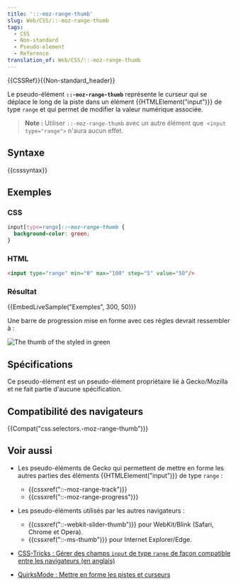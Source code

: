 ```yaml
---
title: '::-moz-range-thumb'
slug: Web/CSS/::-moz-range-thumb
tags:
  - CSS
  - Non-standard
  - Pseudo-element
  - Reference
translation_of: Web/CSS/::-moz-range-thumb
---
```

{{CSSRef}}{{Non-standard_header}}

Le pseudo-élément **`::-moz-range-thumb`** représente le curseur qui se déplace le long de la piste dans un élément {{HTMLElement("input")}} de type `range` et qui permet de modifier la valeur numérique associée.

> **Note :** Utiliser `::-moz-range-thumb` avec un autre élément que  `<input type="range">` n'aura aucun effet.

## Syntaxe

{{csssyntax}}

## Exemples

### CSS

```css
input[type=range]::-moz-range-thumb {
  background-color: green;
}
```

### HTML

```html
<input type="range" min="0" max="100" step="5" value="50"/>
```

### Résultat

{{EmbedLiveSample("Exemples", 300, 50)}}

Une barre de progression mise en forme avec ces règles devrait ressembler à :

![The thumb of the <input type=right> styled in green](https://mdn.mozillademos.org/files/12027/Screen%20Shot%202015-12-04%20at%2013.30.08.png)

## Spécifications

Ce pseudo-élément est un pseudo-élément propriétaire lié à Gecko/Mozilla et ne fait partie d'aucune spécification.

## Compatibilité des navigateurs

{{Compat("css.selectors.-moz-range-thumb")}}

## Voir aussi

- Les pseudo-éléments de Gecko qui permettent de mettre en forme les autres parties des éléments {{HTMLElement("input")}} de type `range` :

  - {{cssxref("::-moz-range-track")}}
  - {{cssxref("::-moz-range-progress")}}

- Les pseudo-éléments utilisés par les autres navigateurs :

  - {{cssxref("::-webkit-slider-thumb")}} pour WebKit/Blink (Safari, Chrome et Opera).
  - {{cssxref("::-ms-thumb")}} pour Internet Explorer/Edge.

- [CSS-Tricks : Gérer des champs `input` de type `range` de façon compatible entre les navigateurs (en anglais)](https://css-tricks.com/styling-cross-browser-compatible-range-inputs-css/)
- [QuirksMode : Mettre en forme les pistes et curseurs](https://www.quirksmode.org/blog/archives/2015/11/styling_and_scr.html)
